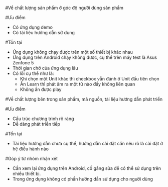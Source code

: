 ﻿#Về chất lượng sản phẩm ở góc độ người dùng sản phẩm

#Ưu điểm

- Có ứng dụng demo
- Có tài liệu hướng dẫn sử dụng

#Tồn tại

- Ứng dụng không chạy được trên một số thiết bị khác nhau
- Ứng dụng trên Android chạy không được, cụ thể trên máy test là Asus Zenfone 5
- Thời gian chờ của ứng dụng lâu
- Có lỗi cụ thể như là:
  + Khi chọn một Unit khác thì checkbox vẫn đánh ở Unit đầu tiên chọn
  + Ấn Learn thì phát âm ra một từ nào đấy không liên quan
  + Không ấn được play


#Về chất lượng bên trong sản phẩm, mã nguồn, tài liệu hướng dẫn phát triển

#Ưu điểm

- Cấu trúc chương trình rõ ràng
- Dễ dàng phát triển tiếp

#Tồn tại
- Tài liệu hướng dẫn chưa cụ thể, hướng dẫn cài đặt cần nêu rõ là cài đặt ở hệ điều hành nào

#Góp ý từ nhóm nhận xét

- Cần xem lại ứng dụng trên Android, cố gắng sửa để có thể sử dụng trên nhiều thiết bị.
- Trong ứng dụng không có phần hướng dẫn sử dụng cho người dùng
